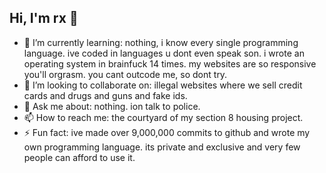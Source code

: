 ## Hi, I'm rx 👋

- 🌱 I’m currently learning: nothing, i know every single programming language. ive coded in languages u dont even speak son. i wrote an operating system in brainfuck 14 times. my websites are so responsive you'll orgrasm.  you cant outcode me, so dont try.
- 👯 I’m looking to collaborate on: illegal websites where we sell credit cards and drugs and guns and fake ids.
- 💬 Ask me about: nothing. ion talk to police.
- 📫 How to reach me: the courtyard of my section 8 housing project.
- ⚡ Fun fact: ive made over 9,000,000 commits to github and wrote my own programming language. its private and exclusive and very few people can afford to use it.

